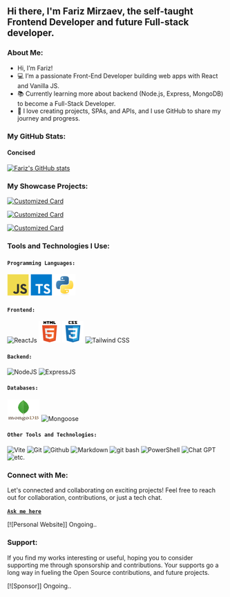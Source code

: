 ## Hi there, I'm Fariz Mirzaev, the self-taught Frontend Developer and future Full-stack developer.

### About Me:

- Hi, I’m Fariz!
- 💻 I’m a passionate Front-End Developer building web apps with React and Vanilla JS.
- 📚 Currently learning more about backend (Node.js, Express, MongoDB) to become a Full-Stack Developer.
- 🚀 I love creating projects, SPAs, and APIs, and I use GitHub to share my journey and progress.

### My GitHub Stats:

#### Concised

[![Fariz's GitHub stats](https://github-readme-stats.vercel.app/api?username=farikkm)](https://github.com/farikkm/github-readme-stats)

### My Showcase Projects:

[![Customized Card](https://github-readme-stats.vercel.app/api/pin?username=farikkm&repo=Notability&title_color=fff&icon_color=f9f9f9&text_color=9f9f9f&bg_color=151515)](https://github.com/farikkm/Notability.git)

[![Customized Card](https://github-readme-stats.vercel.app/api/pin?username=farikkm&repo=yes.express&title_color=fff&icon_color=f9f9f9&text_color=9f9f9f&bg_color=151515)](https://github.com/farikkm/yes.express.git)

[![Customized Card](https://github-readme-stats.vercel.app/api/pin?username=farikkm&repo=Family-Park-2&title_color=fff&icon_color=f9f9f9&text_color=9f9f9f&bg_color=151515)](https://github.com/farikkm/Family-Park-2.git)

### Tools and Technologies I Use:

#### `Programming Languages:`

<p align="left">
  <img src="https://raw.githubusercontent.com/devicons/devicon/master/icons/javascript/javascript-original.svg" title="" alt="JavaScript" width="50" height="50"/>
  <img src="https://raw.githubusercontent.com/devicons/devicon/master/icons/typescript/typescript-original.svg" title="" alt="TypeScript" width="50" height="50"/>
  <img src="https://raw.githubusercontent.com/devicons/devicon/master/icons/python/python-original.svg" title="" alt="Python" width="50" height="50"/>
</p>

#### `Frontend:`

<p align="left">
  <img src="https://cdn0.iconfinder.com/data/icons/logos-brands-in-colors/128/react-128.png" title="ReactJs" alt="ReactJs" width="50" height="50"/>
  <img src="https://raw.githubusercontent.com/devicons/devicon/master/icons/html5/html5-original-wordmark.svg" title="HTML5" alt="HTML5" width="50" height="50"/>
  <img src="https://raw.githubusercontent.com/devicons/devicon/master/icons/css3/css3-original-wordmark.svg" title="CSS3" alt="CSS3" width="50" height="50"/>
  <img src="https://cdn2.iconfinder.com/data/icons/boxicons-logos/24/bxl-tailwind-css-128.png" title="Tailwind CSS" alt="Tailwind CSS" width="50" height="50"/>
</p>

#### `Backend:`

<p align="left">
  <img src="https://www.vectorlogo.zone/logos/nodejs/nodejs-ar21.svg" alt="NodeJS" title="NodeJS" width="100" height="50"/>
  <img src="https://www.vectorlogo.zone/logos/expressjs/expressjs-ar21.svg" alt="ExpressJS" title="ExpressJS" width="100" height="50"/>
</p>

#### `Databases:`

<p align="left">
  <img src="https://raw.githubusercontent.com/devicons/devicon/master/icons/mongodb/mongodb-original-wordmark.svg" alt="MongoDB" title="MongoDB" width="75" height="50"/>
  <img src="https://raw.githubusercontent.com/simple-icons/simple-icons/master/icons/mongoose.svg" title="Mongoose" alt="Mongoose" width="75" height="50"/>
</p>

#### `Other Tools and Technologies:`

<p align="left">
  <img src="https://upload.vectorlogo.zone/logos/vitejsdev/images/3bd5fcdd-c2eb-46b4-9232-921c3a6cc7ec.svg" title="Vite" alt="Vite" width="50" height="50"/>
  <img src="https://www.vectorlogo.zone/logos/git-scm/git-scm-ar21.svg" alt="Git" title="Git" width="50" height="50"/>
  <img src="https://www.vectorlogo.zone/logos/github/github-ar21.svg" alt="Github" title="Github" width="75" height="50"/>
  <img src="https://cdn3.iconfinder.com/data/icons/font-awesome-brands/640/markdown-128.png" title="Markdown" alt="Markdown" width="50" height="50"/>
  <img src="https://www.vectorlogo.zone/logos/gnu_bash/gnu_bash-ar21.svg" alt="git bash" title="Git Bash" width="75" height="50"/>
  <img src="https://upload.vectorlogo.zone/logos/microsoft_powershell/images/1ba9f345-6513-4bef-a85e-4636d21b98b7.svg" title="PowerShell" alt="PowerShell" width="50" height="50"/>
  <img src="https://img.icons8.com/?size=60&id=fO5yVwARGUEB&format=png" alt="Chat GPT" width="50" title="Chat GPT" height="50"/>
  <img src="https://cdn3.iconfinder.com/data/icons/it-and-user-interface/48/3-dots_icon-128.png" title="etc." alt="etc." width="50" height="50"/>
</p>

### Connect with Me:

Let's connected and collaborating on exciting projects! Feel free to reach out for collaboration, contributions, or just a tech chat.

[**`Ask me here`**](https://github.com/orgs/community/discussions/169972)

[![Personal Website]] Ongoing..

### Support:

If you find my works interesting or useful, hoping you to consider supporting me through sponsorship and contributions. Your supports go a long way in fueling the Open Source contributions, and future projects.

[![Sponsor]] Ongoing..
